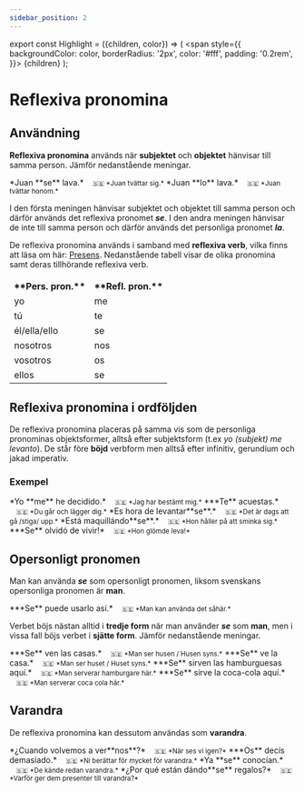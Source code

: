 ```yaml
---
sidebar_position: 2
---
```


export const Highlight = ({children, color}) => (
  <span
    style={{
      backgroundColor: color,
      borderRadius: '2px',
      color: '#fff',
      padding: '0.2rem',
    }}>
    {children}
  </span>
);

# <Highlight color="var(--highlight)">Reflexiva pronomina</Highlight>

## <Highlight color="#ff4802">Användning</Highlight>

**Reflexiva pronomina** används när **subjektet** och **objektet** hänvisar till samma person. Jämför nedanstående meningar.

<div class="custom-quote">  
*Juan **se** lava.*   
&nbsp;&nbsp;&nbsp;<small>🇸🇪 *Juan tvättar sig.*</small>   
*Juan **lo** lava.*   
&nbsp;&nbsp;&nbsp;<small>🇸🇪 *Juan tvättar honom.*</small>      
</div>

I den första meningen hänvisar subjektet och objektet till samma person och därför används det reflexiva pronomet ***se***. I den andra meningen hänvisar de inte till samma person och därför används det personliga pronomet ***la***.

De reflexiva pronomina används i samband med **reflexiva verb**, vilka finns att läsa om här: [Presens](/docs/Verb/Tempus/Presens). Nedanstående tabell visar de olika pronomina samt deras tillhörande reflexiva verb.

<div class="tablepronomina">  
<p>
<table>
  <thead>
    <tr>
    </tr>
  </thead>
  <tbody>
    <tr>
      <th> **Pers. pron.**</th>
      <th> **Refl. pron.**</th>
    </tr>
      <td> yo</td>
      <td> me</td>
    <tr>
      <td> tú</td>
      <td> te</td>
    </tr>
    <tr>
      <td> él/ella/ello</td>
      <td> se</td>
    </tr>
    <tr>
      <td> nosotros</td>
      <td> nos</td>
    </tr>
    <tr>
      <td> vosotros</td>
      <td> os</td>
    </tr>
    <tr>
      <td> ellos</td>
      <td> se</td>
    </tr>
  </tbody>
</table>
</p>
</div>

## <Highlight color="#ff4802">Reflexiva pronomina i ordföljden</Highlight>

De reflexiva pronomina placeras på samma vis som de personliga pronominas objektsformer, alltså efter subjektsform (t.ex *yo (subjekt) me levanto*). De står före **böjd** verbform men alltså efter infinitiv, gerundium och jakad imperativ.

### <Highlight color="#ff4802">Exempel</Highlight>

<div class="custom-quote">  
*Yo **me** he decidido.*   
&nbsp;&nbsp;&nbsp;<small>🇸🇪 *Jag har bestämt mig.*</small>   
***Te** acuestas.*   
&nbsp;&nbsp;&nbsp;<small>🇸🇪 *Du går och lägger dig.*</small>     
*Es hora de levantar**se**.*   
&nbsp;&nbsp;&nbsp;<small>🇸🇪 *Det är dags att gå /stiga/ upp.*</small>  
*Está maquillándo**se**.*   
&nbsp;&nbsp;&nbsp;<small>🇸🇪 *Hon håller på att sminka sig.*</small>     
***Se** olvidó de vivir!*   
&nbsp;&nbsp;&nbsp;<small>🇸🇪 *Hon glömde leva!*</small>  
</div>

## <Highlight color="#ff4802">Opersonligt pronomen</Highlight>

Man kan använda ***se*** som opersonligt pronomen, liksom svenskans opersonliga pronomen är **man**. 

<div class="custom-quote">  
***Se** puede usarlo así.*   
&nbsp;&nbsp;&nbsp;<small>🇸🇪 *Man kan använda det såhär.*</small>   
</div>

Verbet böjs nästan alltid i **tredje form** när man använder ***se*** som **man**, men i vissa fall böjs verbet i **sjätte form**. Jämför nedanstående meningar.

<div class="custom-quote">  
***Se** ven las casas.*   
&nbsp;&nbsp;&nbsp;<small>🇸🇪 *Man ser husen / Husen syns.*</small>     
***Se** ve la casa.*   
&nbsp;&nbsp;&nbsp;<small>🇸🇪 *Man ser huset / Huset syns.*</small>   
***Se** sirven las hamburguesas aquí.*   
&nbsp;&nbsp;&nbsp;<small>🇸🇪 *Man serverar hamburgare här.*</small>   
***Se** sirve la coca-cola aquí.*   
&nbsp;&nbsp;&nbsp;<small>🇸🇪 *Man serverar coca cola här.*</small>   
</div>

## <Highlight color="#ff4802">Varandra</Highlight>

De reflexiva pronomina kan dessutom användas som **varandra**.

<div class="custom-quote">  
*¿Cuando volvemos a ver**nos**?*   
&nbsp;&nbsp;&nbsp;<small>🇸🇪 *När ses vi igen?*</small>     
***Os** decís demasiado.*   
&nbsp;&nbsp;&nbsp;<small>🇸🇪 *Ni berättar för mycket för varandra.*</small>   
*Ya **se** conocían.*   
&nbsp;&nbsp;&nbsp;<small>🇸🇪 *De kände redan varandra.*</small>   
*¿Por qué están dándo**se** regalos?*   
&nbsp;&nbsp;&nbsp;<small>🇸🇪 *Varför ger dem presenter till varandra?*</small>   
</div>